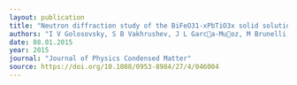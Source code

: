 ```yaml
---
layout: publication
title: "Neutron diffraction study of the BiFeO31-xPbTiO3x solid solution: Nanostructured multiferroic system."
authors: "I V Golosovsky, S B Vakhrushev, J L Garca-Muoz, M Brunelli, W-M Zhu, Z-G Ye and V Skumryev"
date: 08.01.2015
year: 2015
journal: "Journal of Physics Condensed Matter"
source: https://doi.org/10.1088/0953-8984/27/4/046004
---
```

